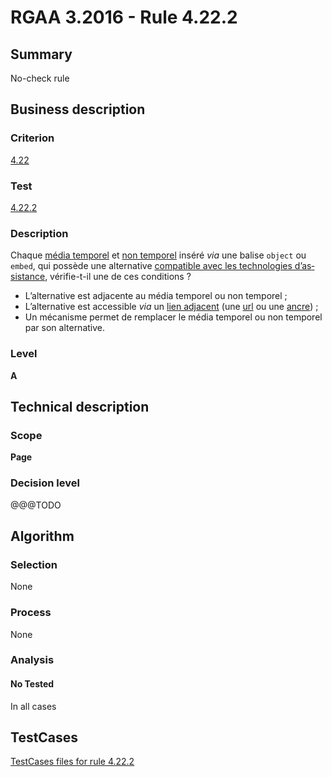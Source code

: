 # RGAA 3.2016 - Rule 4.22.2

## Summary
No-check rule


## Business description

### Criterion
[4.22](http://references.modernisation.gouv.fr/rgaa-accessibilite/criteres.html#crit-4-22)

### Test
[4.22.2](http://references.modernisation.gouv.fr/rgaa-accessibilite/criteres.html#test-4-22-2)

### Description
<div lang="fr">Chaque <a href="http://references.modernisation.gouv.fr/rgaa-accessibilite/glossaire.html#mdia-temporel-type-son-vido-et-synchronis">m&#xE9;dia temporel</a> et <a href="http://references.modernisation.gouv.fr/rgaa-accessibilite/glossaire.html#mdia-non-temporel">non temporel</a> ins&#xE9;r&#xE9; <i>via</i> une balise <code lang="en">object</code> ou <code lang="en">embed</code>, qui poss&#xE8;de une alternative <a href="http://references.modernisation.gouv.fr/rgaa-accessibilite/glossaire.html#compatible-avec-les-technologies-dassistance">compatible avec les technologies d&#x2019;assistance</a>, v&#xE9;rifie-t-il une de ces conditions&nbsp;? <ul><li>L&#x2019;alternative est adjacente au m&#xE9;dia temporel ou non temporel&nbsp;;</li> <li>L&#x2019;alternative est accessible <i>via</i> un <a href="http://references.modernisation.gouv.fr/rgaa-accessibilite/glossaire.html#lien-adjacent">lien adjacent</a> (une <a href="http://references.modernisation.gouv.fr/rgaa-accessibilite/glossaire.html#url">url</a> ou une <a href="http://references.modernisation.gouv.fr/rgaa-accessibilite/glossaire.html#ancre">ancre</a>)&nbsp;;</li> <li>Un m&#xE9;canisme permet de remplacer le m&#xE9;dia temporel ou non temporel par son alternative.</li> </ul></div>

### Level
**A**


## Technical description

### Scope
**Page**

### Decision level
@@@TODO


## Algorithm

### Selection
None

### Process
None

### Analysis

#### No Tested
In all cases


##  TestCases

[TestCases files for rule 4.22.2](https://github.com/Asqatasun/Asqatasun/tree/develop/rules/rules-rgaa3.2016/src/test/resources/testcases/rgaa32016/Rgaa32016Rule042202/)


